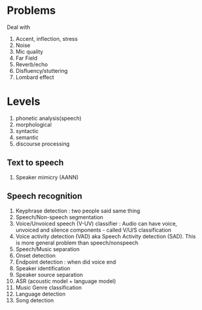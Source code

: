 # Problems

Deal with 
1. Accent, inflection, stress
2. Noise
3. Mic quality
4. Far Field
5. Reverb/echo
6. Disfluency/stuttering
7. Lombard effect

# Levels
1. phonetic analysis(speech)
2. morphological
3. syntactic
4. semantic
4. discourse processing

## Text to speech

1. Speaker mimicry (AANN)

## Speech recognition


1. Keyphrase detection : two people said same thing
2. Speech/Non-speech segmentation
3. Voice/Unvoiced speech (V-UV) classifier : Audio can have voice, unvoiced and silence components - called V/U/S classification
4. Voice activity detection (VAD) aka Speech Activity detection (SAD).  This is more general problem than speech/nonspeech
5. Speech/Music separation
6. Onset detection
7. Endpoint detection : when did voice end
8. Speaker identification
9. Speaker source separation
9. ASR (acoustic model + language model)
10. Music Genre classification
11. Language detection
12. Song detection

